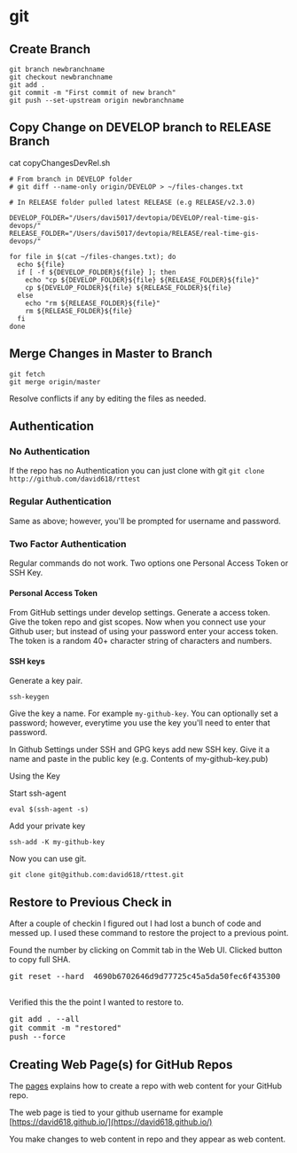 # git

## Create Branch

```
git branch newbranchname
git checkout newbranchname
git add .
git commit -m "First commit of new branch"
git push --set-upstream origin newbranchname
```

## Copy Change on DEVELOP branch to RELEASE Branch

cat copyChangesDevRel.sh

```
# From branch in DEVELOP folder
# git diff --name-only origin/DEVELOP > ~/files-changes.txt

# In RELEASE folder pulled latest RELEASE (e.g RELEASE/v2.3.0)

DEVELOP_FOLDER="/Users/davi5017/devtopia/DEVELOP/real-time-gis-devops/"
RELEASE_FOLDER="/Users/davi5017/devtopia/RELEASE/real-time-gis-devops/"

for file in $(cat ~/files-changes.txt); do 
  echo ${file}
  if [ -f ${DEVELOP_FOLDER}${file} ]; then 
    echo "cp ${DEVELOP_FOLDER}${file} ${RELEASE_FOLDER}${file}"
    cp ${DEVELOP_FOLDER}${file} ${RELEASE_FOLDER}${file}
  else
    echo "rm ${RELEASE_FOLDER}${file}"
    rm ${RELEASE_FOLDER}${file}
  fi
done
```


## Merge Changes in Master to Branch

```
git fetch
git merge origin/master
```

Resolve conflicts if any by editing the files as needed. 


## Authentication

### No Authentication

If the repo has no Authentication you can just clone with git ```git clone http://github.com/david618/rttest```

### Regular Authentication 

Same as above; however, you'll be prompted for username and password.

### Two Factor Authentication

Regular commands do not work.  Two options one Personal Access Token or SSH Key.

#### Personal Access Token

From GitHub settings under develop settings.  Generate a access token.  Give the token repo and gist scopes. Now when you connect use your Github user; but instead of using your password enter your access token.  The token is a random 40+ character string of characters and numbers. 

#### SSH keys

Generate a key pair.

```
ssh-keygen
``` 

Give the key a name.  For example ```my-github-key```.  You can optionally set a password; however, everytime you use the key you'll need to enter that password.  

In Github Settings under SSH and GPG keys add new SSH key.  Give it a name and paste in the public key (e.g. Contents of my-github-key.pub)

Using the Key

Start ssh-agent

```
eval $(ssh-agent -s)
```

Add your private key

```
ssh-add -K my-github-key
```

Now you can use git.

```
git clone git@github.com:david618/rttest.git
```


## Restore to Previous Check in

After a couple of checkin I figured out I had lost a bunch of code and messed up.  I used these command to restore the project to a previous point.

Found the number by clicking on Commit tab in the Web UI.  Clicked button to copy full SHA.

<pre>
git reset --hard  4690b6702646d9d77725c45a5da50fec6f435300

</pre>

Verified this the the point I wanted to restore to.

<pre>
git add . --all
git commit -m "restored"
push --force
</pre>


## Creating Web Page(s) for GitHub Repos

The [pages](https://pages.github.com/) explains how to create a repo with web content for your GitHub repo.

The web page is tied to your github username for example [https://david618.github.io/](https://david618.github.io/)

You make changes to web content in repo and they appear as web content. 
